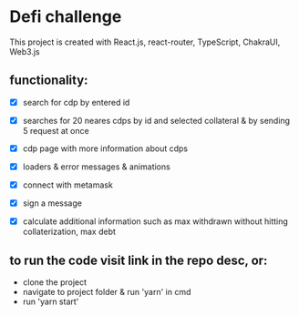 # Defi challenge

This project is created with React.js, react-router, TypeScript, ChakraUI, Web3.js

## functionality:

- [x] search for cdp by entered id
- [x] searches for 20 neares cdps by id and selected collateral & by sending 5 request at once
- [x] cdp page with more information about cdps
- [x] loaders & error messages & animations
- [x] connect with metamask
- [x] sign a message
- [x] calculate additional information such as max withdrawn without hitting collaterization, max debt


## to run the code visit link in the repo desc, or:

- clone the project
- navigate to project folder & run 'yarn' in cmd
- run 'yarn start'
